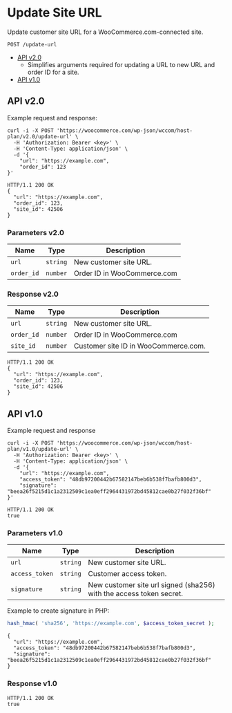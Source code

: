 # Update Site URL

Update customer site URL for a WooCommerce.com-connected site.

```
POST /update-url
```

- [API v2.0](#api-v20)
  - Simplifies arguments required for updating a URL to new URL and order ID for a site.
- [API v1.0](#api-v10)

## API v2.0

Example request and response:

```
curl -i -X POST 'https://woocommerce.com/wp-json/wccom/host-plan/v2.0/update-url' \
  -H 'Authorization: Bearer <key>' \
  -H 'Content-Type: application/json' \
  -d '{
    "url": "https://example.com",
    "order_id": 123
}'

HTTP/1.1 200 OK
{
  "url": "https://example.com",
  "order_id": 123,
  "site_id": 42506
}

```

### Parameters v2.0

| Name | Type | Description |
| ---- | ---- | ----------- |
| `url` | `string` | New customer site URL. |
| `order_id` | `number` | Order ID in WooCommerce.com |

### Response v2.0

| Name | Type | Description |
| ---- | ---- | ----------- |
| `url` | `string` | New customer site URL. |
| `order_id` | `number` | Order ID in WooCommerce.com |
| `site_id` | `number` | Customer site ID in WooCommerce.com. |

```
HTTP/1.1 200 OK
{
  "url": "https://example.com",
  "order_id": 123,
  "site_id": 42506
}
```


## API v1.0

Example request and response

```
curl -i -X POST 'https://woocommerce.com/wp-json/wccom/host-plan/v1.0/update-url' \
  -H 'Authorization: Bearer <key>' \
  -H 'Content-Type: application/json' \
  -d '{
    "url": "https://example.com",
    "access_token": "48db97200442b67582147beb6b538f7bafb800d3",
    "signature": "beea26f5215d1c1a2312509c1ea0eff2964431972bd45812cae0b27f032f36bf"
}'

HTTP/1.1 200 OK
true
```

### Parameters v1.0

| Name | Type | Description |
| ---- | ---- | ----------- |
| `url` | `string` | New customer site URL. |
| `access_token` | `string` | Customer access token. |
| `signature` | `string` | New customer site url signed (sha256) with the access token secret. |

Example to create signature in PHP:

```php
hash_hmac( 'sha256', 'https://example.com', $access_token_secret );
```

```
{
  "url": "https://example.com",
  "access_token": "48db97200442b67582147beb6b538f7bafb800d3",
  "signature": "beea26f5215d1c1a2312509c1ea0eff2964431972bd45812cae0b27f032f36bf"
}
```

### Response v1.0

```
HTTP/1.1 200 OK
true
```
